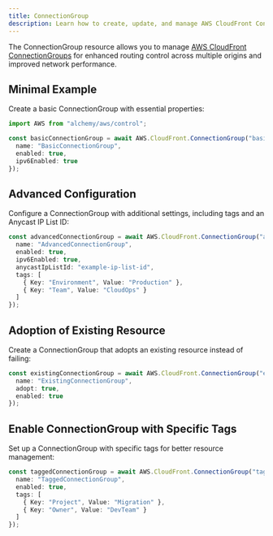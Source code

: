 ```yaml
---
title: ConnectionGroup
description: Learn how to create, update, and manage AWS CloudFront ConnectionGroups using Alchemy Cloud Control.
---
```


The ConnectionGroup resource allows you to manage [AWS CloudFront ConnectionGroups](https://docs.aws.amazon.com/cloudfront/latest/userguide/) for enhanced routing control across multiple origins and improved network performance.

## Minimal Example

Create a basic ConnectionGroup with essential properties:

```ts
import AWS from "alchemy/aws/control";

const basicConnectionGroup = await AWS.CloudFront.ConnectionGroup("basic-connection-group", {
  name: "BasicConnectionGroup",
  enabled: true,
  ipv6Enabled: true
});
```

## Advanced Configuration

Configure a ConnectionGroup with additional settings, including tags and an Anycast IP List ID:

```ts
const advancedConnectionGroup = await AWS.CloudFront.ConnectionGroup("advanced-connection-group", {
  name: "AdvancedConnectionGroup",
  enabled: true,
  ipv6Enabled: true,
  anycastIpListId: "example-ip-list-id",
  tags: [
    { Key: "Environment", Value: "Production" },
    { Key: "Team", Value: "CloudOps" }
  ]
});
```

## Adoption of Existing Resource

Create a ConnectionGroup that adopts an existing resource instead of failing:

```ts
const existingConnectionGroup = await AWS.CloudFront.ConnectionGroup("existing-connection-group", {
  name: "ExistingConnectionGroup",
  adopt: true,
  enabled: true
});
```

## Enable ConnectionGroup with Specific Tags

Set up a ConnectionGroup with specific tags for better resource management:

```ts
const taggedConnectionGroup = await AWS.CloudFront.ConnectionGroup("tagged-connection-group", {
  name: "TaggedConnectionGroup",
  enabled: true,
  tags: [
    { Key: "Project", Value: "Migration" },
    { Key: "Owner", Value: "DevTeam" }
  ]
});
```